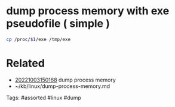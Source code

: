 # dump process memory with exe pseudofile ( simple )
```bash
cp /proc/$1/exe /tmp/exe
```

# Related
- [20221003150168](/zet/20221003150168/README.md) dump process memory
- ~/kb/linux/dump-process-memory.md

Tags:
    #assorted #linux #dump
